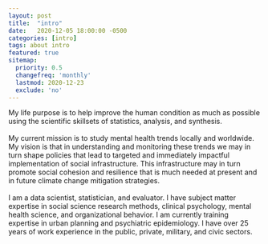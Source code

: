 ```yaml
---
layout: post
title:  "intro"
date:   2020-12-05 18:00:00 -0500
categories: [intro]
tags: about intro
featured: true
sitemap:
  priority: 0.5
  changefreq: 'monthly'
  lastmod: 2020-12-23
  exclude: 'no'
---
```


<p>
My life purpose is to help improve the human condition as much as possible using the scientific skillsets of statistics, analysis, and synthesis.
<br><br>
My current mission is to study mental health trends locally and worldwide. My vision is that in understanding and monitoring these trends we may in turn shape policies that lead to targeted and immediately impactful implementation of social infrastructure. This infrastructure may in turn promote social cohesion and resilience that is much needed at present and in future climate change mitigation strategies.
<br><br>
I am a data scientist, statistician, and evaluator. I have subject matter expertise in social science research methods, clinical psychology, mental health science, and organizational behavior. I am currently training expertise in urban planning and psychiatric epidemiology. I have over 25 years of work experience in the public, private, military, and civic sectors.
</p>
